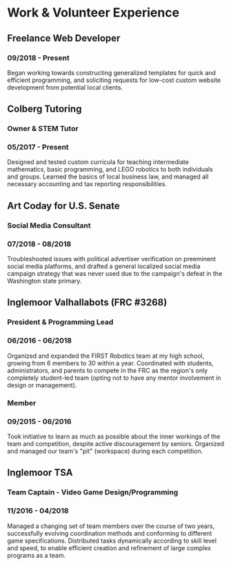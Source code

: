 # Work & Volunteer Experience

## Freelance Web Developer
### 09/2018 - Present
Began working towards constructing generalized templates for quick and efficient programming, and soliciting requests for low-cost custom website development from potential local clients.

## Colberg Tutoring
### Owner & STEM Tutor
### 05/2017 - Present
Designed and tested custom curricula for teaching intermediate mathematics, basic programming, and LEGO robotics to both individuals and groups. Learned the basics of local business law, and managed all necessary accounting and tax reporting responsibilities.

## Art Coday for U.S. Senate
### Social Media Consultant
### 07/2018 - 08/2018
Troubleshooted issues with political advertiser verification on preeminent social media platforms, and drafted a general localized social media campaign strategy that was never used due to the campaign's defeat in the Washington state primary.

## Inglemoor Valhallabots (FRC #3268)
### President & Programming Lead
### 06/2016 - 06/2018
Organized and expanded the FIRST Robotics team at my high school, growing from 6 members to 30 within a year. Coordinated with students, administrators, and parents to compete in the FRC as the region's only completely student-led team (opting not to have any mentor involvement in design or management).
### Member
### 09/2015 - 06/2016
Took initiative to learn as much as possible about the inner workings of the team and competition, despite active discouragement by seniors. Organized and managed our team's "pit" (workspace) during each competition.

## Inglemoor TSA
### Team Captain - Video Game Design/Programming
### 11/2016 - 04/2018
Managed a changing set of team members over the course of two years, successfully evolving coordination methods and conforming to different game specifications. Distributed tasks dynamically according to skill level and speed, to enable efficient creation and refinement of large complex programs as a team.